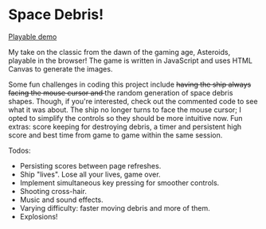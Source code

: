 # Space Debris!

[Playable demo][live_link]

My take on the classic from the dawn of the gaming age, Asteroids, playable in the browser! The game is written in JavaScript and uses HTML Canvas to generate the images.

Some fun challenges in coding this project include <strike>having the ship always facing the mouse cursor and </strike> the random generation of space debris shapes. Though, if you're interested, check out the commented code to see what it was about. The ship no longer turns to face the mouse cursor; I opted to simplify the controls so they should be more intuitive now. Fun extras: score keeping for destroying debris, a timer and persistent high score and best time from game to game within the same session.

Todos:
- Persisting scores between page refreshes.
- Ship "lives". Lose all your lives, game over.
- Implement simultaneous key pressing for smoother controls.
- Shooting cross-hair.
- Music and sound effects.
- Varying difficulty: faster moving debris and more of them.
- Explosions!





[live_link]: http://ctram.github.io/space_debris
